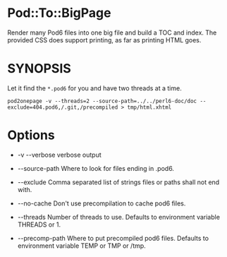 # Pod::To::BigPage

Render many Pod6 files into one big file and build a TOC and index. The
provided CSS does support printing, as far as printing HTML goes.

# SYNOPSIS

Let it find the `*.pod6` for you and have two threads at a time.

    pod2onepage -v --threads=2 --source-path=../../perl6-doc/doc --exclude=404.pod6,/.git,/precompiled > tmp/html.xhtml

# Options

* -v --verbose
  verbose output

* --source-path
  Where to look for files ending in .pod6.

* --exclude
  Comma separated list of strings files or paths shall not end with.

* --no-cache
  Don't use precompilation to cache pod6 files.

* --threads
  Number of threads to use. Defaults to environment variable THREADS or 1.

* --precomp-path
  Where to put precompiled pod6 files. Defaults to environment variable TEMP or TMP or /tmp.

